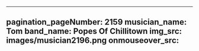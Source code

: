 ------
pagination_pageNumber: 2159
musician_name: Tom
band_name: Popes Of Chillitown
img_src: images/musician2196.png
onmouseover_src: 
------